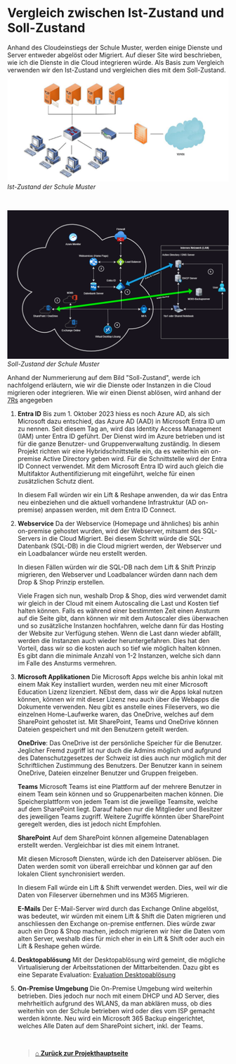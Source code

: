 # Vergleich zwischen Ist-Zustand und Soll-Zustand

Anhand des Cloudeinstiegs der Schule Muster, werden einige Dienste und Server entweder abgelöst oder Migriert. 
Auf dieser Site wird  beschrieben, wie ich die Dienste in die Cloud integrieren würde. 
Als Basis zum Vergleich verwenden wir den Ist-Zustand und vergleichen dies mit dem Soll-Zustand. <br>
![Ist-Zustand](../02_Planung/Images/Logisches_Netzwerk_ist-Zustand_Semesterarbeit_1.png) 
*Ist-Zustand der Schule Muster*

<br>

![Soll-Zustand](./Images/Logisches_Netzwerk_soll-Zustand_Entscheidung_Semesterarbeit_1.png)
*Soll-Zustand der Schule Muster*

Anhand der Nummerierung auf dem Bild "Soll-Zustand", werde ich nachfolgend erläutern, wie wir die Dienste oder Instanzen in die Cloud migrieren oder integrieren. Wie wir einen Dienst ablösen, wird anhand der [7Rs](./Images/way_to_the_cloud.png) angegeben 

1. **Entra ID**
   Bis zum 1. Oktober 2023 hiess es noch Azure AD, als sich Microsoft dazu entschied, das Azure AD (AAD) in Microsoft Entra ID um zu nennen. 
   Seit diesem Tag an, wird das Identity Access Management (IAM) unter Entra ID geführt. 
   Der Dienst wird im Azure betrieben und ist für die ganze Benutzer- und Gruppenverwaltung zuständig. 
   In diesem Projekt richten wir eine Hybridschnittstelle ein, da es weiterhin ein on-premise Active Directory geben wird. 
   Für die Schnittstelle wird der Entra ID Connect verwendet. 
   Mit dem Microsoft Entra ID wird auch gleich die Multifaktor Authentifizierung mit eingeführt, welche für einen zusätzlichen Schutz dient. 
   
   In diesem Fall würden wir ein Lift & Reshape anwenden, da wir das Entra neu einbeziehen und die aktuell vorhandene Infrastruktur (AD on-premise) anpassen werden, mit dem Entra ID Connect. 

2. **Webservice**
   Da der Webservice (Homepage und ähnliches) bis anhin on-premise gehostet wurden, wird der Webserver, mitsamt des SQL-Servers in die Cloud Migriert. 
   Bei diesem Schritt würde die SQL-Datenbank (SQL-DB) in die Cloud migriert werden, der Webserver und ein Loadbalancer würde neu erstellt werden. 
   
   In diesen Fällen würden wir die SQL-DB nach dem Lift & Shift Prinzip migrieren, den Webserver und Loadbalancer würden dann nach dem Drop & Shop Prinzip erstellen. 
   
   Viele Fragen sich nun, weshalb Drop & Shop, dies wird verwendet damit wir gleich in der Cloud mit einem Autoscaling die Last und Kosten tief halten können. Falls es während einer bestimmten Zeit einen Ansturm auf die Seite gibt, dann können wir mit dem Autoscaler dies überwachen und so zusätzliche Instanzen hochfahren, welche dann für das Hosting der Website zur Verfügung stehen. 
   Wenn die Last dann wieder abfällt, werden die Instanzen auch wieder heruntergefahren. 
   Dies hat den Vorteil, dass wir so die kosten auch so tief wie möglich halten können. 
   Es gibt dann die minimale Anzahl von 1-2 Instanzen, welche sich dann im Falle des Ansturms vermehren. 
   
3. **Microsoft Applikationen**
   Die Microsoft Apps welche bis anhin lokal mit einem Mak Key installiert wurden, werden neu mit einer Microsoft Education Lizenz lizenziert. NEbst dem, dass wir die Apps lokal nutzen können, können wir mit dieser Lizenz neu auch über die Webapps die Dokumente verwenden. 
   Neu gibt es anstelle eines Fileservers, wo die einzelnen Home-Laufwerke waren, das OneDrive, welches auf dem SharePoint gehostet ist. 
   Mit SharePoint, Teams und OneDrive können Dateien gespeichert und mit den Benutzern geteilt werden.
   
   **OneDrive**: 
   Das OneDrive ist der persönliche Speicher für die Benutzer. Jeglicher Fremd zugriff ist nur duch die Admins möglich und aufgrund des Datenschutzgesetzes der Schweiz ist dies auch nur möglich mit der Schriftlichen Zustimmung des Benutzers. 
   Der Benutzer kann in seinem OneDrive, Dateien einzelner Benutzer und Gruppen freigeben.
   
   **Teams**
   Microsoft Teams ist eine Plattform auf der mehrere Benutzer in einem Team sein können und so Gruppenarbeiten machen können. 
   Die Speicherplattform von jedem Team ist die jeweilige Teamsite, welche auf dem SharePoint liegt. 
   Darauf haben nur die Mitglieder und Besitzer des jeweiligen Teams zugriff. 
   Weitere Zugriffe könnten über SharePoint geregelt werden, dies ist jedoch nicht Empfohlen. 
   
   **SharePoint** 
   Auf dem SharePoint können allgemeine Datenablagen erstellt werden. 
   Vergleichbar ist dies mit einem Intranet. 
      
   Mit diesen Microsoft Diensten, würde ich den Dateiserver ablösen. 
   Die Daten werden somit von überall erreichbar und können gar auf den lokalen Client synchronisiert werden. 
   
   In diesem Fall würde ein Lift & Shift verwendet werden. Dies, weil wir die Daten von Fileserver übernehmen und ins M365 Migrieren.
   
   **E-Mails**
   Der E-Mail-Server wird durch das Exchange Online abgelöst, was bedeutet, wir würden mit einem Lift & Shift die Daten migrieren und anschliessen den Exchange on-premise entfernen. 
   Dies würde zwar auch ein Drop & Shop machen, jedoch migrieren wir hier die Daten vom alten Server, weshalb dies für mich eher in ein Lift & Shift oder auch ein Lift & Reshape gehen würde.
   
4. **Desktopablösung**
   Mit der Desktopablösung wird gemeint, die mögliche Virtualisierung der Arbeitsstationen der Mittarbeitenden. 
   Dazu gibt es eine Separate Evaluation:
   [Evaluation Desktopablösung](./Desktopreplacement.md)   

5. **On-Premise Umgebung** 
   Die On-Premise Umgebung wird weiterhin betrieben.
   Dies jedoch nur noch mit einem DHCP und AD Server, dies mehrheitlich aufgrund des WLANS, da man abklären muss, ob dies weiterhin von der Schule betrieben wird oder dies vom ISP gemacht werden könnte. 
   Neu wird ein Microsoft 365 Backup eingerichtet, welches Alle Daten auf dem SharePoint sichert, inkl. der Teams. 
   
   
   <br>
   
   > [⌂ **Zurück zur Projekthauptseite**](../README.md) 
   
   
